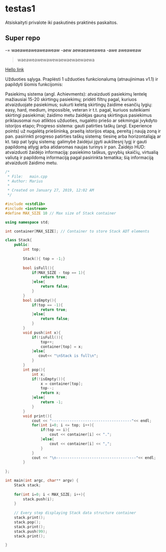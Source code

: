 # testas1

Atsiskaityti privalote iki paskutinės praktinės paskaitos.

## Super repo

-= waeaweaweaweaweaw
-aew aewaeaweawea
-awe aweaweaw
>waeaweawewawewaewaewaewaewa

[Hello link](htps..//////////////)

Užduoties sąlyga. Praplėsti 1 užduoties funkcionalumą (atnaujinimas v1.1) ir papildyti šiomis funkcijomis:

Pasiekimų sistema (angl. Achievments):
atvaizduoti pasiekimų lentelę mažiausiai 15-20 skirtingų pasiekimų;
pridėti filtrų pagal, kuriuos atvaizduojate pasiekimus;
sukurti keletą skirtingų žaidime esančių lygių: easy, hard, medium, impossible, veteran ir t.t. pagal, kuriuos suteikiami skirtingi pasiekimai;
žaidimo metu žaidėjas gauną skirtingus pasiekimus priklausomai nuo atliktos užduoties, nugalėto priešo ar sėkmingai įvykdyto istorijos etapo;
Progreso sistema:
gauti patirties taškų (angl. Experience points) už nugalėtą priešininką, praeitą istorijos etapą, pereitą į naują zoną ir pan.
pasirinkti progreso patirties taškų sistemą: tiesinę arba horizontaliąją ar kt.
taip pat lygių sistemą: galimybė žaidėjui įgyti aukštesnį lygį ir gauti papildomą atlygį arba atidaromas naujas turinys ir pan.
Žaidėjo HUD:
atvaizduoti žaidėjo informaciją: pasiekimo taškus, gyvybių skaičių, virtualią valiutą ir papildomą informaciją pagal pasirinkta tematika;
šią informaciją atvaizduoti žaidimo metu.


```c++
/* 
 * File:   main.cpp
 * Author: Marius
 *
 * Created on January 27, 2019, 12:02 AM
 */

#include <cstdlib>
#include <iostream>
#define MAX_SIZE 10 // Max size of Stack container

using namespace std;

int container[MAX_SIZE]; // Container to store Stack ADT elements

class Stack{
    public: 
        int top;
        
        Stack(){ top = -1;}
        
        bool isFull(){
            if(MAX_SIZE - top == 1){
                return true;
            }else{
                return false;
            }
        }
        bool isEmpty(){
            if(top == -1){
                return true;
            }else{
                return false;
            }
        }
        void push(int x){
            if(!isFull()){
                top++;
                container[top] = x;
            }else{
               cout<< "\nStack is full\n";
            }
        }
        int pop(){
            int x;
            if(!isEmpty()){
                x = container[top];
                top--;
                return x;
            }else{
                return -1;
            }
        }
        void print(){
            cout << "------------------------------------"<< endl;
            for(int i=0; i <= top; i++){
                if(top == i){
                    cout << container[i] << ".";
                }else{
                    cout << container[i] << ",";
                } 
            }
            cout << "\n------------------------------------"<< endl;
        }
        
};

int main(int argc, char** argv) {
    Stack stack;
   
    for(int i=0; i < MAX_SIZE; i++){
        stack.push(i);
    }
    
    // Every step displaying Stack data structure container 
    stack.print();
    stack.pop();
    stack.print();
    stack.push(99);
    stack.print();

}
```
